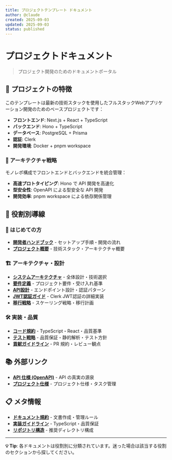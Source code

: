```yaml
---
title: プロジェクトテンプレート ドキュメント
author: @claude
created: 2025-09-03
updated: 2025-09-03
status: published
---
```


# プロジェクトドキュメント

> プロジェクト開発のためのドキュメントポータル

## 🎯 プロジェクトの特徴

このテンプレートは最新の技術スタックを使用したフルスタックWebアプリケーション開発のためのベースプロジェクトです：

- **フロントエンド**: Next.js + React + TypeScript
- **バックエンド**: Hono + TypeScript
- **データベース**: PostgreSQL + Prisma
- **認証**: Clerk
- **開発環境**: Docker + pnpm workspace

### 🚀 アーキテクチャ戦略

モノレポ構成でフロントエンドとバックエンドを統合管理：

- **高速プロトタイピング**: Hono で API 開発を高速化
- **型安全性**: OpenAPI による型安全な API 開発
- **開発効率**: pnpm workspace による依存関係管理

## 🎯 役割別導線

### 🚀 はじめての方

- **[開発者ハンドブック](./handbook/developer-guide.md)** - セットアップ手順・開発の流れ
- **[プロジェクト概要](../README.md)** - 技術スタック・アーキテクチャ概要

### 🏗️ アーキテクチャ・設計

- **[システムアーキテクチャ](./architecture/system-overview.md)** - 全体設計・技術選択
- **[要件定義](./architecture/requirements.md)** - プロジェクト要件・受け入れ基準
- **[API設計](./architecture/api-design.md)** - エンドポイント設計・認証パターン
- **[JWT認証ガイド](./architecture/jwt-authentication-guide.md)** - Clerk JWT認証の詳細実装
- **[移行戦略](./architecture/migration-strategy.md)** - スケーリング戦略・移行計画

### 🛠️ 実装・品質

- **[コード規約](./styleguide/code-standards.md)** - TypeScript・React・品質基準
- **[テスト戦略](./handbook/testing-strategy.md)** - 品質保証・静的解析・テスト方針
- **[貢献ガイドライン](./contrib/contribution-guide.md)** - PR 規約・レビュー観点

## 📚 外部リンク

- **[API 仕様 (OpenAPI)](../contracts/openapi.yaml)** - API の真実の源泉
- **[プロジェクト仕様](../.kiro/specs/)** - プロジェクト仕様・タスク管理

## 📋 メタ情報

- **[ドキュメント規約](./meta/documentation-guidelines.md)** - 文書作成・管理ルール
- **[実装ガイドライン](./meta/implementation-guidelines.md)** - TypeScript・品質保証
- **[リポジトリ構造](./meta/repository-structure.md)** - 推奨ディレクトリ構成

---

**💡 Tip**: 各ドキュメントは役割別に分類されています。迷った場合は該当する役割のセクションから探してください。
